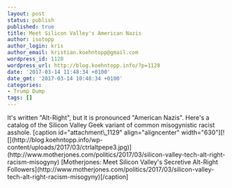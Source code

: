 ```yaml
---
layout: post
status: publish
published: true
title: Meet Silicon Valley's American Nazis
author: isotopp
author_login: kris
author_email: kristian.koehntopp@gmail.com
wordpress_id: 1128
wordpress_url: http://blog.koehntopp.info/?p=1128
date: '2017-03-14 11:48:34 +0100'
date_gmt: '2017-03-14 10:48:34 +0100'
categories:
- Trump Dump
tags: []
---
```

<p>It's written "Alt-Right", but it is pronounced "American Nazis". Here's a catalog of the Silicon Valley Geek variant of common misogynistic racist asshole. [caption id="attachment\_1129" align="aligncenter" width="630"][![](http://blog.koehntopp.info/wp-content/uploads/2017/03/ctrlaltpepe3.jpg)](http://www.motherjones.com/politics/2017/03/silicon-valley-tech-alt-right-racism-misogyny) [Motherjones: Meet Silicon Valley's Secretive Alt-Right Followers](http://www.motherjones.com/politics/2017/03/silicon-valley-tech-alt-right-racism-misogyny)[/caption]</p>

